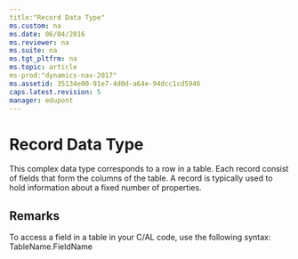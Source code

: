 ```yaml
---
title:"Record Data Type"
ms.custom: na
ms.date: 06/04/2016
ms.reviewer: na
ms.suite: na
ms.tgt_pltfrm: na
ms.topic: article
ms-prod:"dynamics-nav-2017"
ms.assetid: 35134e00-91e7-4d0d-a64e-94dcc1cd5946
caps.latest.revision: 5
manager: edupont
---
```

# Record Data Type
This complex data type corresponds to a row in a table. Each record consist of fields that form the columns of the table. A record is typically used to hold information about a fixed number of properties.  
  
## Remarks  
 To access a field in a table in your C\/AL code, use the following syntax: TableName.FieldName